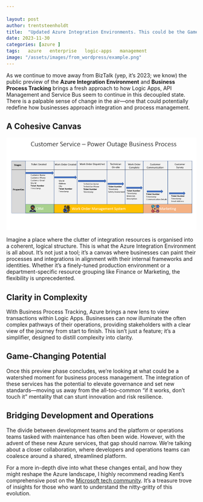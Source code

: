 ```yaml
---

layout: post
author: trentsteenholdt
title:  "Updated Azure Integration Environments. This could be the Game Changer for Better Standards"
date: 2023-11-30
categories: [azure ]
tags:   azure   enterprise   logic-apps   management
image: "/assets/images/from_wordpress/example.png"
---
```



As we continue to move away from BizTalk (yep, it’s 2023; we know) the public preview of the **Azure Integration Environment** and **Business Process Tracking** brings a fresh approach to how Logic Apps, API Management and Service Bus seem to continue in this decoupled state. There is a palpable sense of change in the air—one that could potentially redefine how businesses approach integration and process management.

## A Cohesive Canvas

![Example Scenario for a customer service team - Credit Kent's Tech Community blog post](/assets/images/from_wordpress/image-33.png)

Imagine a place where the clutter of integration resources is organised into a coherent, logical structure. This is what the Azure Integration Environment is all about. It’s not just a tool; it’s a canvas where businesses can paint their processes and integrations in alignment with their internal frameworks and identities. Whether it’s a finely-tuned production environment or a department-specific resource grouping like Finance or Marketing, the flexibility is unprecedented.

## Clarity in Complexity

With Business Process Tracking, Azure brings a new lens to view transactions within Logic Apps. Businesses can now illuminate the often complex pathways of their operations, providing stakeholders with a clear view of the journey from start to finish. This isn’t just a feature; it’s a simplifier, designed to distill complexity into clarity.

## Game-Changing Potential

Once this preview phase concludes, we’re looking at what could be a watershed moment for business process management. The integration of these services has the potential to elevate governance and set new standards—moving us away from the all-too-common “if it works, don’t touch it” mentality that can stunt innovation and risk resilience.

## Bridging Development and Operations

The divide between development teams and the platform or operations teams tasked with maintenance has often been wide. However, with the advent of these new Azure services, that gap should narrow. We’re talking about a closer collaboration, where developers and operations teams can coalesce around a shared, streamlined platform.

For a more in-depth dive into what these changes entail, and how they might reshape the Azure landscape, I highly recommend reading Kent’s comprehensive post on the [Microsoft tech community](https://techcommunity.microsoft.com/t5/azure-integration-services-blog/introducing-azure-integration-environment-amp-business-process/ba-p/3976237). It’s a treasure trove of insights for those who want to understand the nitty-gritty of this evolution.
